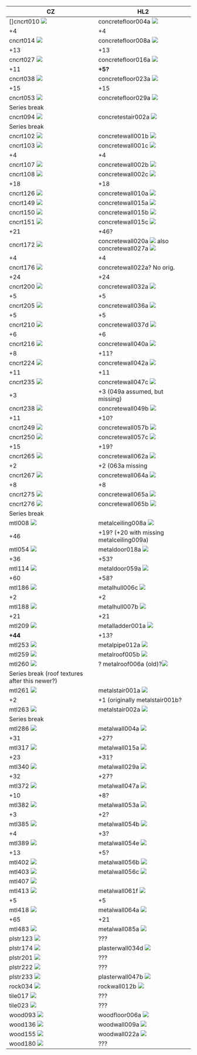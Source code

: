 CZ | HL2
--- | ---
[]cncrt010  ![](cncrt010_result.png) | concretefloor004a ![](concretefloor004a.png)
+4|+4
cncrt014  ![](cncrt014_result.png)| concretefloor008a ![](concretefloor008a.png)
+13|+13
cncrt027 ![](cncrt027_result.png)| concretefloor016a ![](concretefloor016a.png)
+11|**+5?**
cncrt038 ![](cncrt038_result.png)| concretefloor023a ![](concretefloor023a.png)
+15|+15
cncrt053 ![](cncrt053_result.png)| concretefloor029a ![](concretefloor029a.png)
Series break|
cncrt094 ![](cncrt094_result.png)|concretestair002a ![](concretestair002a.png)
Series break|
cncrt102 ![](cncrt102_result.png)|concretewall001b ![](concretewall001b%201.png)
cncrt103 ![](cncrt103_result.png)|concretewall001c ![](concretewall001c.png)
+4|+4
cncrt107 ![](cncrt107_result.png)|concretewall002b ![](concretewall002b.png)
cncrt108 ![](cncrt108_result.png)|concretewall002c ![](concretewall002c.png)
+18|+18
cncrt126 ![](cncrt126_result.png)|concretewall010a ![](concretewall010a.png)
cncrt149 ![](cncrt149_result.png)|concretewall015a ![](concretewall015a.png)
cncrt150 ![](cncrt150_result.png)|concretewall015b ![](concretewall015b.png)
cncrt151 ![](cncrt151_result.png)|concretewall015c ![](concretewall015c.png)
+21|+46?
cncrt172 ![](cncrt172_result.png)|concretewall020a ![](dev_concretewall020a.png) also <br> concretewall027a ![](concretewall027a.png)
+4|+4
cncrt176 ![](cncrt176_result.png)| concretewall022a? No orig.
+24 | +24
cncrt200 ![](cncrt200_result.png)|concretewall032a ![](concretewall032a.png)
+5|+5
cncrt205 ![](cncrt205_result.png)|concretewall036a ![](concretewall036a.png)
+5|+5
cncrt210 ![](cncrt210_result.png)|concretewall037d ![](concretewall037d.png)
+6|+6
cncrt216 ![](cncrt216_result.png)|concretewall040a ![](concretewall040a.png)
+8|+11?
cncrt224 ![](cncrt224_result.png)|concretewall042a ![](concretewall042a.png)
+11|+11
cncrt235 ![](cncrt235_result.png)|concretewall047c ![](concretewall047c.png)
+3|+3 (049a assumed, but missing)
cncrt238 ![](cncrt238_result.png)|concretewall049b ![](concretewall049b.png)
+11|+10?
cncrt249 ![](cncrt249_result.png)|concretewall057b ![](concretewall057b.png)
cncrt250 ![](cncrt250_result.png)|concretewall057c ![](concretewall057c.png)
+15|+19?
cncrt265 ![](cncrt265_result.png)|concretewall062a ![](concretewall062a.png)
+2|+2 (063a missing
cncrt267 ![](cncrt267_result.png)|concretewall064a ![](concretewall064a.png)
+8|+8
cncrt275 ![](cncrt275_result.png)|concretewall065a ![](concretewall065a.png)
cncrt276 ![](cncrt276_result.png)|concretewall065b ![](concretewall065b.png)
Series break|
mtl008 ![](mtl008_result.png)|metalceiling008a ![](metalceiling008a.png)
+46|+19? (+20 with missing metalceiling009a)
mtl054 ![](mtl054_result.png)|metaldoor018a ![](metaldoor018a.png)
+36|+53?
mtl114 ![](mtl114_result.png)|metaldoor059a ![](metaldoor059a.png)
+60|+58?
mtl186 ![](mtl186_result.png)|metalhull006c ![](metalhull006c.png)
+2|+2
mtl188 ![](mtl188_result.png)|metalhull007b ![](metalhull007b%201.png)
+21|+21
mtl209 ![](mtl209_result.png)|metalladder001a ![](metalladder001a.png)
**+44**|+13?
mtl253 ![](mtl253_result.png)|metalpipe012a ![](metalpipe012a.png)
mtl259 ![](mtl259_result.png)|metalroof005b ![](metalroof005b.png)
mtl260 ![](mtl260_result.png)| ? metalroof006a (old)?![](metalroof006a_height.png)
Series break (roof textures after this newer?)|
mtl261 ![](mtl261_result.png)|metalstair001a ![](metalstair001a.png)
+2|+1 (originally metalstair001b?
mtl263 ![](mtl263_result.png)|metalstair002a ![](metalstair002a.png)
Series break|
mtl286 ![](mtl286_result.png)|metalwall004a ![](metalwall004a.png)
+31|+27?
mtl317 ![](mtl317_result.png)|metalwall015a ![](metalwall015a.png)
+23|+31?
mtl340 ![](mtl340_result.png)|metalwall029a ![](metalwall029a%201.png)
+32|+27?
mtl372 ![](mtl372_result.png)|metalwall047a ![](metalwall047a.png) 
+10|+8?
mtl382 ![](mtl382_result.png)|metalwall053a ![](metalwall053a.png)
+3|+2?
mtl385 ![](mtl385_result.png)|metalwall054b ![](metalwall054b.png)
+4|+3?
mtl389 ![](mtl389_result.png)|metalwall054e ![](metalwall054e.png)
+13|+5?
mtl402 ![](mtl402_result.png)|metalwall056b ![](metalwall056b.png)
mtl403 ![](mtl403_result.png)|metalwall056c ![](metalwall056c.png)
mtl407 ![](mtl407_result.png)| 
mtl413 ![](mtl413_result%201.png)|metalwall061f ![](metalwall061f.png)
+5|+5
mtl418 ![](mtl418_result%201.png)|metalwall064a ![](metalwall064a.png)
+65|+21
mtl483 ![](mtl483_result.png)|metalwall085a ![](metalwall085a.png)
plstr123 ![](plstr123_result.png)| ???
plstr174 ![](plstr174_result%201.png)|plasterwall034d ![](plasterwall034d.png)
plstr201 ![](plstr201_result.png)| ???
plstr222 ![](plstr222_result.png)| ???
plstr233 ![](plstr233_result.png)|plasterwall047b ![](plasterwall047b.png)
rock034 ![](rock034_result.png)|rockwall012b ![](rockwall012b.png)
tile017 ![](tile017_result.png)| ???
tile023 ![](tile023_result.png)| ???
wood093 ![](wood093_result.png)|woodfloor006a ![](woodfloor006a.png)
wood136 ![](wood136_result.png)|woodwall009a ![](woodwall009a.png)
wood155 ![](wood155_result.png)|woodwall022a ![](woodwall022a.png)
wood180 ![](wood180_result.png)| ???
